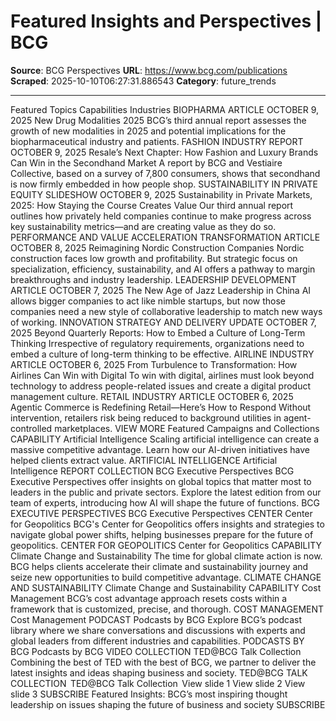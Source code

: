 # Featured Insights and Perspectives | BCG

**Source**: BCG Perspectives
**URL**: https://www.bcg.com/publications
**Scraped**: 2025-10-10T06:27:31.886543
**Category**: future_trends

---

Featured Topics
Capabilities
Industries
BIOPHARMA
ARTICLE
OCTOBER 9, 2025
New Drug Modalities 2025
BCG’s third annual report assesses the growth of new modalities in 2025 and potential implications for the biopharmaceutical industry and patients.
FASHION INDUSTRY
REPORT
OCTOBER 9, 2025
Resale’s Next Chapter: How Fashion and Luxury Brands Can Win in the Secondhand Market
A report by BCG and Vestiaire Collective, based on a survey of 7,800 consumers, shows that secondhand is now firmly embedded in how people shop.
SUSTAINABILITY IN PRIVATE EQUITY
SLIDESHOW
OCTOBER 9, 2025
Sustainability in Private Markets, 2025: How Staying the Course Creates Value
Our third annual report outlines how privately held companies continue to make progress across key sustainability metrics—and are creating value as they do so.
PERFORMANCE AND VALUE ACCELERATION TRANSFORMATION
ARTICLE
OCTOBER 8, 2025
Reimagining Nordic Construction Companies
Nordic construction faces low growth and profitability. But strategic focus on specialization, efficiency, sustainability, and AI offers a pathway to margin breakthroughs and industry leadership.
LEADERSHIP DEVELOPMENT
ARTICLE
OCTOBER 7, 2025
The New Age of Jazz Leadership in China
AI allows bigger companies to act like nimble startups, but now those companies need a new style of collaborative leadership to match new ways of working.
INNOVATION STRATEGY AND DELIVERY
UPDATE
OCTOBER 7, 2025
Beyond Quarterly Reports: How to Embed a Culture of Long-Term Thinking
Irrespective of regulatory requirements, organizations need to embed a culture of long-term thinking to be effective.
AIRLINE INDUSTRY
ARTICLE
OCTOBER 6, 2025
From Turbulence to Transformation: How Airlines Can Win with Digital
To win with digital, airlines must look beyond technology to address people-related issues and create a digital product management culture.
RETAIL INDUSTRY
ARTICLE
OCTOBER 6, 2025
Agentic Commerce is Redefining Retail—Here’s How to Respond
Without intervention, retailers risk being reduced to background utilities in agent-controlled marketplaces.
VIEW MORE
Featured Campaigns and Collections
CAPABILITY
Artificial Intelligence
Scaling artificial intelligence can create a massive competitive advantage. Learn how our AI-driven initiatives have helped clients extract value.
ARTIFICIAL INTELLIGENCE
Artificial Intelligence
REPORT COLLECTION
BCG Executive Perspectives
BCG Executive Perspectives offer insights on global topics that matter most to leaders in the public and private sectors. Explore the latest edition from our team of experts, introducing how AI will shape the future of functions.
BCG EXECUTIVE PERSPECTIVES
BCG Executive Perspectives
CENTER
Center for Geopolitics
BCG's Center for Geopolitics offers insights and strategies to navigate global power shifts, helping businesses prepare for the future of geopolitics.
CENTER FOR GEOPOLITICS
Center for Geopolitics
CAPABILITY
Climate Change and Sustainability
The time for global climate action is now. BCG helps clients accelerate their climate and sustainability journey and seize new opportunities to build competitive advantage.
CLIMATE CHANGE AND SUSTAINABILITY
Climate Change and Sustainability
CAPABILITY
Cost Management
BCG’s cost advantage approach resets costs within a framework that is customized, precise, and thorough.
COST MANAGEMENT
Cost Management
PODCAST
Podcasts by BCG
Explore BCG’s podcast library where we share conversations and discussions with experts and global leaders from different industries and capabilities.
PODCASTS BY BCG
Podcasts by BCG
VIDEO COLLECTION
TED@BCG Talk Collection 
Combining the best of TED with the best of BCG, we partner to deliver the latest insights and ideas shaping business and society.
TED@BCG TALK COLLECTION 
TED@BCG Talk Collection 
View slide 1
View slide 2
View slide 3
SUBSCRIBE
Featured Insights: BCG’s most inspiring thought leadership on issues shaping the future of business and society
SUBSCRIBE
